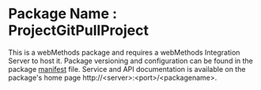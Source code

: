# Package Name : ProjectGitPullProject
This is a webMethods package and requires a webMethods Integration Server to host it. Package versioning and configuration can be found in the package [manifest](./ProjectGitPullProject/manifest.v3) file. Service and API documentation is available on the package's home page http://&lt;server&gt;:&lt;port&gt;/&lt;packagename>.